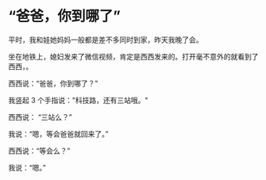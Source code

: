 # “爸爸，你到哪了”

平时，我和娃她妈妈一般都是差不多同时到家，昨天我晚了会。

坐在地铁上，媳妇发来了微信视频，肯定是西西发来的。打开毫不意外的就看到了西西，。

西西说：“爸爸，你到哪了？”

我竖起 3 个手指说："科技路，还有三站哦。"

西西说： “三站么？”

我说：“嗯，等会爸爸就回来了。”

西西说：“等会么？”

我说：“嗯。”

